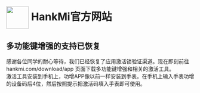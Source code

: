 
# [<img src="https://www.hankmi.com/favicon.ico" width="60" height="60" align="center" />](https://www.hankmi.com) HankMi官方网站

## 多功能键增强的支持已恢复

感谢各位同学的耐心等待，我们已经恢复了应用激活锁验证渠道。现在即刻前往 hankmi.com/download/app 页面下载多功能键增强和相关的激活工具。  
激活工具安装到手机上，功增APP像以前一样安装到手表。在手机上输入手表功增的设备码后4位，然后按照提示把激活码填入手表即可使用。
